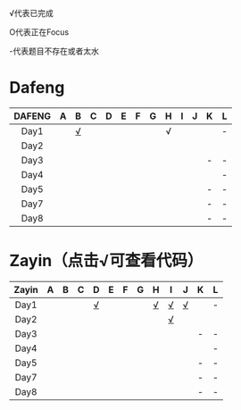 
√代表已完成

O代表正在Focus

-代表题目不存在或者太水


# Dafeng

DAFENG| A | B | C | D | E | F | G | H | I | J | K | L
:----:|:-:|:-:|:-:|:-:|:-:|:-:|:-:|:-:|:-:|:-:|:-:|:-:
Day1  |   |[√][1]|   |   |   |   |   | √ |   |   |   | - 
Day2  |   |   |   |   |   |   |   |   |   |   |   |  
Day3  |   |   |   |   |   |   |   |   |   |   | - | -  
Day4  |   |   |   |   |   |   |   |   |   |   |   | - 
Day5  |   |   |   |   |   |   |   |   |   |   | - | -  
Day7  |   |   |   |   |   |   |   |   |   |   | - | - 
Day8  |   |   |   |   |   |   |   |   |   |   | - | - 


# Zayin（点击√可查看代码）

Zayin | A | B | C | D | E | F | G | H | I | J | K | L
:----:|:-:|:-:|:-:|:-:|:-:|:-:|:-:|:-:|:-:|:-:|:-:|:-:
Day1  |   |   |   | [√](https://paste.ubuntu.com/p/3c5NX4Gpxr/) |   |   |   | [√](https://paste.ubuntu.com/p/xxbz9mT2PM/) | [√](https://paste.ubuntu.com/p/Mq2GGk5mwK/) | [√](https://paste.ubuntu.com/p/qcTxNBB5Gr/) |   | - 
Day2  |   |   |   |   |   |   |   |   | [√](https://paste.ubuntu.com/p/q4TCR5YNZC/) |   |   |  
Day3  |   |   |   |   |   |   |   |   |   |   | - | -  
Day4  |   |   |   |   |   |   |   |   |   |   |   | - 
Day5  |   |   |   |   |   |   |   |   |   |   | - | -  
Day7  |   |   |   |   |   |   |   |   |   |   | - | - 
Day8  |   |   |   |   |   |   |   |   |   |   | - | - 

[1]: https://github.com/Dafenghh/Training_Summary/blob/master/code/CCPC_Wannafly_Camp_2019/day1/b.cpp
